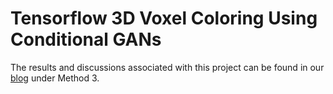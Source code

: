 # Tensorflow 3D Voxel Coloring Using Conditional GANs
The results and discussions associated with this project can be found in our [blog](https://medium.com/@adityaaggarwal1/method-3-596efd64ed19) under Method 3.
